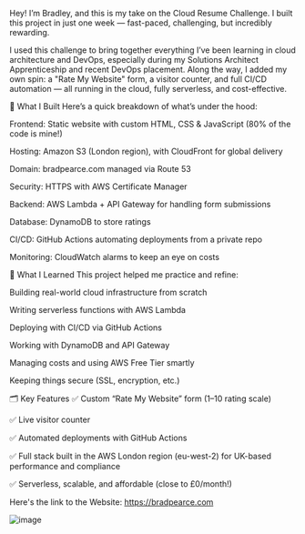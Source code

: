 Hey! I’m Bradley, and this is my take on the Cloud Resume Challenge. I built this project in just one week — fast-paced, challenging, but incredibly rewarding.

I used this challenge to bring together everything I’ve been learning in cloud architecture and DevOps, especially during my Solutions Architect Apprenticeship and recent DevOps placement. Along the way, I added my own spin: a "Rate My Website" form, a visitor counter, and full CI/CD automation — all running in the cloud, fully serverless, and cost-effective.

🔧 What I Built
Here’s a quick breakdown of what’s under the hood:

Frontend: Static website with custom HTML, CSS & JavaScript (80% of the code is mine!)

Hosting: Amazon S3 (London region), with CloudFront for global delivery

Domain: bradpearce.com managed via Route 53

Security: HTTPS with AWS Certificate Manager

Backend: AWS Lambda + API Gateway for handling form submissions

Database: DynamoDB to store ratings

CI/CD: GitHub Actions automating deployments from a private repo

Monitoring: CloudWatch alarms to keep an eye on costs

🧠 What I Learned
This project helped me practice and refine:

Building real-world cloud infrastructure from scratch

Writing serverless functions with AWS Lambda

Deploying with CI/CD via GitHub Actions

Working with DynamoDB and API Gateway

Managing costs and using AWS Free Tier smartly

Keeping things secure (SSL, encryption, etc.)

🗂️ Key Features
✅ Custom “Rate My Website” form (1–10 rating scale)

✅ Live visitor counter

✅ Automated deployments with GitHub Actions

✅ Full stack built in the AWS London region (eu-west-2) for UK-based performance and compliance

✅ Serverless, scalable, and affordable (close to £0/month!)

Here's the link to the Website: https://bradpearce.com

![image](https://github.com/user-attachments/assets/dc92ecbc-161e-4e4d-a24d-c088bb643200)
